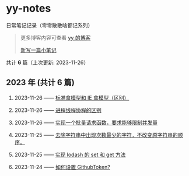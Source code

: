 # yy-notes

日常笔记记录（零零散散啥都记系列）

> 更多博客内容可查看 [yy 的博客](https://CYiyangyy.github.io)
>
> [新写一篇小笔记](https://github.com/CYiyangyy/CYiyangyy.github.io/issues/new)

共计 **6** 篇（上次更新: 2023-11-26）

## 2023 年 (共计 6 篇)

1. 2023-11-26 —— [标准盒模型和 IE 盒模型（区别）](https://github.com/CYiyangyy/CYiyangyy.github.io/issues/6)

2. 2023-11-26 —— [进程线程协程的区别](https://github.com/CYiyangyy/CYiyangyy.github.io/issues/5)

3. 2023-11-26 —— [实现一个批量请求函数，要求能够限制并发量](https://github.com/CYiyangyy/CYiyangyy.github.io/issues/4)

4. 2023-11-25 —— [去除字符串中出现次数最少的字符，不改变原字符串的顺序。](https://github.com/CYiyangyy/CYiyangyy.github.io/issues/3)

5. 2023-11-25 —— [实现 lodash 的 set 和 get 方法](https://github.com/CYiyangyy/CYiyangyy.github.io/issues/2)

6. 2023-11-24 —— [如何设置 GithubToken?](https://github.com/CYiyangyy/CYiyangyy.github.io/issues/1)
